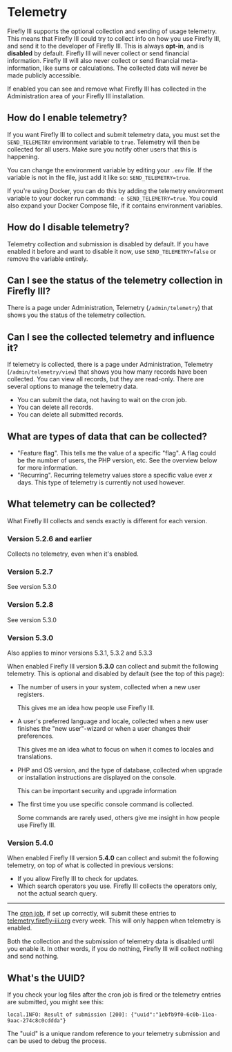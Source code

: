 # Telemetry

Firefly III supports the optional collection and sending of usage telemetry. This means that Firefly III could try to collect info on how you use Firefly III, and send it to the developer of Firefly III. This is always **opt-in**, and is **disabled** by default. Firefly III will never collect or send financial information. Firefly III will also never collect or send financial meta-information, like sums or calculations. The collected data will never be made publicly accessible.

If enabled you can see and remove what Firefly III has collected in the Administration area of your Firefly III installation.

## How do I enable telemetry?

If you want Firefly III to collect and submit telemetry data, you must set the `SEND_TELEMETRY` environment variable to `true`. Telemetry will then be collected for all users. Make sure you notify other users that this is happening.

You can change the environment variable by editing your `.env` file. If the variable is not in the file, just add it like so: `SEND_TELEMETRY=true`.

If you're using Docker, you can do this by adding the telemetry environment variable to your docker run command: `-e SEND_TELEMETRY=true`. You could also expand your Docker Compose file, if it contains environment variables.

## How do I disable telemetry?

Telemetry collection and submission is disabled by default. If you have enabled it before and want to disable it now, use `SEND_TELEMETRY=false` or remove the variable entirely.

## Can I see the status of the telemetry collection in Firefly III?

There is a page under Administration, Telemetry (`/admin/telemetry`) that shows you the status of the telemetry collection.

## Can I see the collected telemetry and influence it?

If telemetry is collected, there is a page under Administration, Telemetry (`/admin/telemetry/view`) that shows you how many records have been collected. You can view all records, but they are read-only. There are several options to manage the telemetry data.

* You can submit the data, not having to wait on the cron job.
* You can delete all records.
* You can delete all submitted records.

## What are types of data that can be collected?

* "Feature flag". This tells me the value of a specific "flag". A flag could be the number of users, the PHP version, etc. See the overview below for more information.
* "Recurring". Recurring telemetry values store a specific value ever _x_ days. This type of telemetry is currently not used however.

## What telemetry can be collected?

What Firefly III collects and sends exactly is different for each version.

### Version 5.2.6 and earlier

Collects no telemetry, even when it's enabled.

### Version 5.2.7

See version 5.3.0

### Version 5.2.8

See version 5.3.0

### Version 5.3.0

Also applies to minor versions 5.3.1, 5.3.2 and 5.3.3

When enabled Firefly III version **5.3.0** can collect and submit the following telemetry. This is optional and disabled by default (see the top of this page):

* The number of users in your system, collected when a new user registers.  

  This gives me an idea how people use Firefly III.

* A user's preferred language and locale, collected when a new user finishes the "new user"-wizard or when a user changes their preferences.  

  This gives me an idea what to focus on when it comes to locales and translations.

* PHP and OS version, and the type of database, collected when upgrade or installation instructions are displayed on the console.  

  This can be important security and upgrade information

* The first time you use specific console command is collected.  

  Some commands are rarely used, others give me insight in how people use Firefly III.

### Version 5.4.0

When enabled Firefly III version **5.4.0** can collect and submit the following telemetry, on top of what is collected in previous versions:

* If you allow Firefly III to check for updates.
* Which search operators you use. Firefly III collects the operators only, not the actual search query.

---


The [cron job](https://docs.firefly-iii.org/advanced-installation/cron), if set up correctly, will submit these entries to [telemetry.firefly-iii.org](https://telemetry.firefly-iii.org) every week. This will only happen when telemetry is enabled.

Both the collection and the submission of telemetry data is disabled until you enable it. In other words, if you do nothing, Firefly III will collect nothing and send nothing.

## What's the UUID?

If you check your log files after the cron job is fired or the telemetry entries are submitted, you might see this:

```text
local.INFO: Result of submission [200]: {"uuid":"1ebfb9f0-6c0b-11ea-9aac-274c8c0cddda"}
```

The "uuid" is a unique random reference to your telemetry submission and can be used to debug the process.

